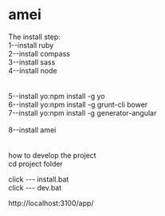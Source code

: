 # amei
The install step:<br>
1--install ruby<br>
2--install compass<br>
3--install sass<br>
4--install node<br>
<br><br>
5--install yo:npm install -g yo<br>
6--install yo:npm install -g grunt-cli bower<br>
7--install yo:npm install -g generator-angular<br>
<br>
8--install amei
<br><br><br>
how to develop the project<br>
cd project folder<br>

click --- install.bat
<br>
click --- dev.bat
<br>

http://localhost:3100/app/

~~~~woo~it's success!~~~
